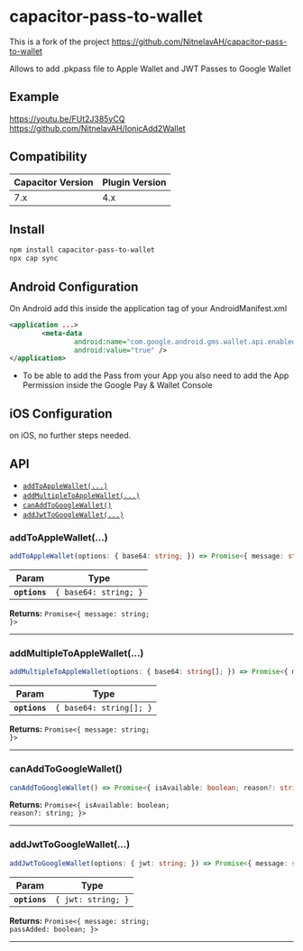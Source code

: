 # capacitor-pass-to-wallet

This is a fork of the project https://github.com/NitnelavAH/capacitor-pass-to-wallet

Allows to add .pkpass file to Apple Wallet and JWT Passes to Google Wallet

## Example
https://youtu.be/FUt2J385yCQ
https://github.com/NitnelavAH/IonicAdd2Wallet

## Compatibility

| Capacitor Version  | Plugin Version |
| ------------- | ------------- |
| 7.x  | 4.x |

## Install

```bash
npm install capacitor-pass-to-wallet
npx cap sync
```


## Android Configuration

On Android add this inside the application tag of your AndroidManifest.xml

```xml
<application ...> 
        <meta-data
                android:name="com.google.android.gms.wallet.api.enabled"
                android:value="true" /> 
</application>
```
- To be able to add the Pass from your App you also need to add the App Permission inside the Google Pay & Wallet Console

## iOS Configuration
on iOS, no further steps needed.


## API

<docgen-index>

* [`addToAppleWallet(...)`](#addtoapplewallet)
* [`addMultipleToAppleWallet(...)`](#addmultipletoapplewallet)
* [`canAddToGoogleWallet()`](#canaddtogooglewallet)
* [`addJwtToGoogleWallet(...)`](#addjwttogooglewallet)

</docgen-index>

<docgen-api>
<!--Update the source file JSDoc comments and rerun docgen to update the docs below-->

### addToAppleWallet(...)

```typescript
addToAppleWallet(options: { base64: string; }) => Promise<{ message: string; }>
```

| Param         | Type                             |
| ------------- | -------------------------------- |
| **`options`** | <code>{ base64: string; }</code> |

**Returns:** <code>Promise&lt;{ message: string; }&gt;</code>

--------------------


### addMultipleToAppleWallet(...)

```typescript
addMultipleToAppleWallet(options: { base64: string[]; }) => Promise<{ message: string; }>
```

| Param         | Type                               |
| ------------- | ---------------------------------- |
| **`options`** | <code>{ base64: string[]; }</code> |

**Returns:** <code>Promise&lt;{ message: string; }&gt;</code>

--------------------


### canAddToGoogleWallet()

```typescript
canAddToGoogleWallet() => Promise<{ isAvailable: boolean; reason?: string; }>
```

**Returns:** <code>Promise&lt;{ isAvailable: boolean; reason?: string; }&gt;</code>

--------------------


### addJwtToGoogleWallet(...)

```typescript
addJwtToGoogleWallet(options: { jwt: string; }) => Promise<{ message: string; passAdded: boolean; }>
```

| Param         | Type                          |
| ------------- | ----------------------------- |
| **`options`** | <code>{ jwt: string; }</code> |

**Returns:** <code>Promise&lt;{ message: string; passAdded: boolean; }&gt;</code>

--------------------

</docgen-api>
